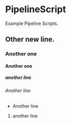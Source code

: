 # PipelineScript
Example Pipeline Scripts.
## Other new line.
### Another one 
#### Another one
##### another line
###### Another line
- Another line
1. another line
